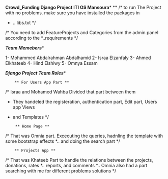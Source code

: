 ******Crowd_Funding Django Project ITI OS Mansoura*******
**
/* to run The Project with no problems. make sure you have installed the packages in 
 * ..  libs.txt
*/

/* You need to add FeatureProjects and Categories from the admin panel according to the
 *..requirements
*/


*****Team Memebers******

1- Mohammed Abdalrahman Abdalhamid
2- Israa Elzanfaly
3- Ahmed Elkhateeb
4- Hind Elshiwy 
5- Omnya Essam

*****Django Project Team Roles******


        ** For Users App Part **
/* Israa and Mohamed Wahba Divided that part between them 
 * They handeled the registeration, authentication part, Edit part, Users app Views
 * and Templates
*/


        ** Home Page **
/* That was Omnia part. Excecuting the queries, hadnling the template with some bootstrap effects
 *.. and doing the search part
*/

        ** Projects App **
/* That was Khateeb Part to handle the relations between the projects, donations, rates
 *.. reports, and comments
 *.. Omnia also had a part searching with me for different problems solutions 
*/
